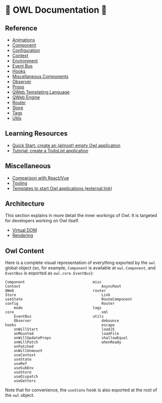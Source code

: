 # 🦉 OWL Documentation 🦉

## Reference

- [Animations](reference/animations.md)
- [Component](reference/component.md)
- [Configuration](reference/config.md)
- [Context](reference/context.md)
- [Environment](reference/environment.md)
- [Event Bus](reference/event_bus.md)
- [Hooks](reference/hooks.md)
- [Miscellaneous Components](reference/misc.md)
- [Observer](reference/observer.md)
- [Props](reference/props.md)
- [QWeb Templating Language](reference/qweb_templating_language.md)
- [QWeb Engine](reference/qweb_engine.md)
- [Router](reference/router.md)
- [Store](reference/store.md)
- [Tags](reference/tags.md)
- [Utils](reference/utils.md)

## Learning Resources

- [Quick Start: create an (almost) empty Owl application](learning/quick_start.md)
- [Tutorial: create a TodoList application](learning/tutorial_todoapp.md)

## Miscellaneous

- [Comparison with React/Vue](comparison.md)
- [Tooling](tooling.md)
- [Templates to start Owl applications (external link)](https://github.com/ged-odoo/owl-templates)

## Architecture

This section explains in more detail the inner workings of Owl. It is targeted
for developers working on Owl itself.

- [Virtual DOM](architecture/vdom.md)
- [Rendering](architecture/rendering.md)

## Owl Content

Here is a complete visual representation of everything exported by the `owl`
global object (so, for example, `Component` is available at `owl.Component`,
and `EventBus` is exported as `owl.core.EventBus`):

```
Component                               misc
Context                                     AsyncRoot
QWeb                                    router
Store                                       Link
useState                                    RouteComponent
config                                      Router
    mode                                tags
core                                        xml
    EventBus                            utils
    Observer                                debounce
hooks                                       escape
    onWillStart                             loadJS
    onMounted                               loadFile
    onWillUpdateProps                       shallowEqual
    onWillPatch                             whenReady
    onPatched
    onWillUnmount
    useContext
    useState
    useRef
    useSubEnv
    useStore
    useDispatch
    useGetters
```

Note that for convenience, the `useState` hook is also exported at the root of the `owl` object.
